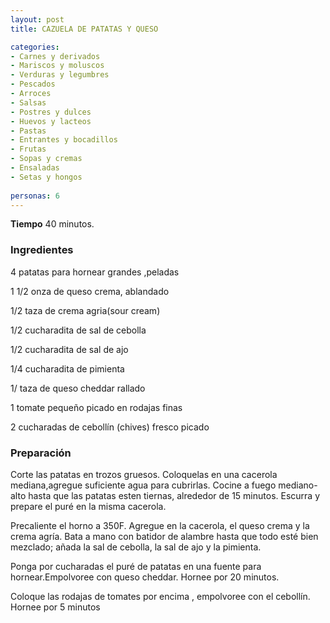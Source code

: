 ```yaml
---
layout: post
title: CAZUELA DE PATATAS Y QUESO

categories:
- Carnes y derivados
- Mariscos y moluscos
- Verduras y legumbres
- Pescados
- Arroces
- Salsas
- Postres y dulces
- Huevos y lacteos
- Pastas
- Entrantes y bocadillos
- Frutas
- Sopas y cremas
- Ensaladas
- Setas y hongos
 
personas: 6 
---
```

<b>Tiempo</b> 40 minutos.

<h3>Ingredientes</h3>
4 patatas para hornear grandes ,peladas

1 1/2 onza de queso crema, ablandado

1/2 taza de crema agria(sour cream)

1/2 cucharadita de sal de cebolla

1/2 cucharadita de sal de ajo

1/4 cucharadita de pimienta

1/ taza de queso cheddar rallado

1 tomate pequeño picado en rodajas finas

2 cucharadas de cebollín (chives) fresco picado

<h3>Preparación</h3>
Corte las patatas en trozos gruesos. Coloquelas en una cacerola mediana,agregue suficiente agua para cubrirlas. Cocine a fuego mediano-alto hasta que las patatas esten tiernas, alrededor de 15 minutos. Escurra y prepare el puré en la misma cacerola.

Precaliente el horno a 350F. Agregue en la cacerola, el queso crema y la crema agría. Bata a mano con batidor de alambre hasta que todo esté bien mezclado; añada la sal de cebolla, la sal de ajo y la pimienta.

Ponga por cucharadas el puré de patatas en una fuente para hornear.Empolvoree con queso cheddar. Hornee por 20 minutos.

Coloque las rodajas de tomates por encima , empolvoree con el cebollín. Hornee por 5 minutos

